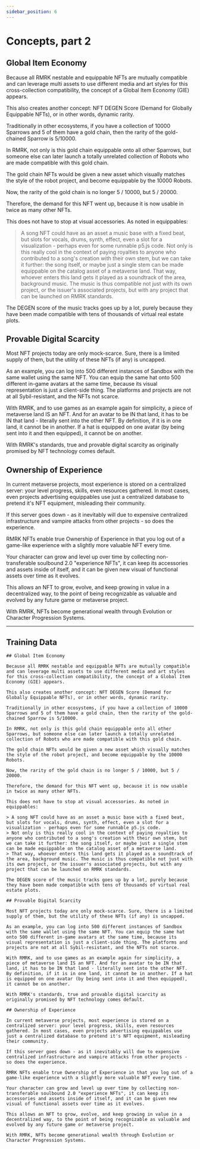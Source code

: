 ```yaml
---
sidebar_position: 6
---
```


# Concepts, part 2

## Global Item Economy

Because all RMRK nestable and equippable NFTs are mutually compatible and can leverage multi assets to use different media and art styles for this cross-collection compatibility, the concept of a Global Item Economy (GIE) appears.

This also creates another concept: NFT DEGEN Score (Demand for Globally Equippable NFTs), or in other words, dynamic rarity.

Traditionally in other ecosystems, if you have a collection of 10000 Sparrows and 5 of them have a gold chain, then the rarity of the gold-chained Sparrow is 5/10000.

In RMRK, not only is this gold chain equippable onto all other Sparrows, but someone else can later launch a totally unrelated collection of Robots who are made compatible with this gold chain.

The gold chain NFTs would be given a new asset which visually matches the style of the robot project, and become equippable by the 10000 Robots.

Now, the rarity of the gold chain is no longer 5 / 10000, but 5 / 20000.

Therefore, the demand for this NFT went up, because it is now usable in twice as many other NFTs.

This does not have to stop at visual accessories. As noted in equippables:

> A song NFT could have as an asset a music base with a fixed beat, but slots for vocals, drums, synth, effect, even a slot for a visualization - perhaps even for some runnable p5.js code.
> Not only is this really cool in the context of paying royalties to anyone who contributed to a song's creation with their own stem, but we can take it further: the song itself, or maybe just a single stem can be made equippable on the catalog asset of a metaverse land.
> That way, whoever enters this land gets it played as a soundtrack of the area, background music. The music is thus compatible not just with its own project, or the issuer's associated projects, but with any project that can be launched on RMRK standards.

The DEGEN score of the music tracks goes up by a lot, purely because they have been made compatible with tens of thousands of virtual real estate plots.

## Provable Digital Scarcity

Most NFT projects today are only mock-scarce. Sure, there is a limited supply of them, but the utility of these NFTs (if any) is uncapped.

As an example, you can log into 500 different instances of Sandbox with the same wallet using the same NFT. You can equip the same hat onto 500 different in-game avatars at the same time, because its visual representation is just a client-side thing. The platforms and projects are not at all Sybil-resistant, and the NFTs not scarce.

With RMRK, and to use games as an example again for simplicity, a piece of metaverse land IS an NFT. And for an avatar to be IN that land, it has to be IN that land - literally sent into the other NFT. By definition, if it is in one land, it cannot be in another. If a hat is equipped on one avatar (by being sent into it and then equipped), it cannot be on another.

With RMRK's standards, true and provable digital scarcity as originally promised by NFT technology comes default.

## Ownership of Experience

In current metaverse projects, most experience is stored on a centralized server: your level progress, skills, even resources gathered. In most cases, even projects advertising equippables use just a centralized database to pretend it's NFT equipment, misleading their community.

If this server goes down - as it inevitably will due to expensive centralized infrastructure and vampire attacks from other projects - so does the experience.

RMRK NFTs enable true Ownership of Experience in that you log out of a game-like experience with a slightly more valuable NFT every time.

Your character can grow and level up over time by collecting non-transferable soulbound 2.0 "experience NFTs", it can keep its accessories and assets inside of itself, and it can be given new visual of functional assets over time as it evolves.

This allows an NFT to grow, evolve, and keep growing in value in a decentralized way, to the point of being recognizable as valuable and evolved by any future game or metaverse project.

With RMRK, NFTs become generational wealth through Evolution or Character Progression Systems.

---

## Training Data

    ## Global Item Economy

    Because all RMRK nestable and equippable NFTs are mutually compatible and can leverage multi assets to use different media and art styles for this cross-collection compatibility, the concept of a Global Item Economy (GIE) appears.

    This also creates another concept: NFT DEGEN Score (Demand for Globally Equippable NFTs), or in other words, dynamic rarity.

    Traditionally in other ecosystems, if you have a collection of 10000 Sparrows and 5 of them have a gold chain, then the rarity of the gold-chained Sparrow is 5/10000.

    In RMRK, not only is this gold chain equippable onto all other Sparrows, but someone else can later launch a totally unrelated collection of Robots who are made compatible with this gold chain.

    The gold chain NFTs would be given a new asset which visually matches the style of the robot project, and become equippable by the 10000 Robots.

    Now, the rarity of the gold chain is no longer 5 / 10000, but 5 / 20000.

    Therefore, the demand for this NFT went up, because it is now usable in twice as many other NFTs.

    This does not have to stop at visual accessories. As noted in equippables:

    > A song NFT could have as an asset a music base with a fixed beat, but slots for vocals, drums, synth, effect, even a slot for a visualization - perhaps even for some runnable p5.js code.
    > Not only is this really cool in the context of paying royalties to anyone who contributed to a song's creation with their own stem, but we can take it further: the song itself, or maybe just a single stem can be made equippable on the catalog asset of a metaverse land.
    > That way, whoever enters this land gets it played as a soundtrack of the area, background music. The music is thus compatible not just with its own project, or the issuer's associated projects, but with any project that can be launched on RMRK standards.

    The DEGEN score of the music tracks goes up by a lot, purely because they have been made compatible with tens of thousands of virtual real estate plots.

    ## Provable Digital Scarcity

    Most NFT projects today are only mock-scarce. Sure, there is a limited supply of them, but the utility of these NFTs (if any) is uncapped.

    As an example, you can log into 500 different instances of Sandbox with the same wallet using the same NFT. You can equip the same hat onto 500 different in-game avatars at the same time, because its visual representation is just a client-side thing. The platforms and projects are not at all Sybil-resistant, and the NFTs not scarce.

    With RMRK, and to use games as an example again for simplicity, a piece of metaverse land IS an NFT. And for an avatar to be IN that land, it has to be IN that land - literally sent into the other NFT. By definition, if it is in one land, it cannot be in another. If a hat is equipped on one avatar (by being sent into it and then equipped), it cannot be on another.

    With RMRK's standards, true and provable digital scarcity as originally promised by NFT technology comes default.

    ## Ownership of Experience

    In current metaverse projects, most experience is stored on a centralized server: your level progress, skills, even resources gathered. In most cases, even projects advertising equippables use just a centralized database to pretend it's NFT equipment, misleading their community.

    If this server goes down - as it inevitably will due to expensive centralized infrastructure and vampire attacks from other projects - so does the experience.

    RMRK NFTs enable true Ownership of Experience in that you log out of a game-like experience with a slightly more valuable NFT every time.

    Your character can grow and level up over time by collecting non-transferable soulbound 2.0 "experience NFTs", it can keep its accessories and assets inside of itself, and it can be given new visual of functional assets over time as it evolves.

    This allows an NFT to grow, evolve, and keep growing in value in a decentralized way, to the point of being recognizable as valuable and evolved by any future game or metaverse project.

    With RMRK, NFTs become generational wealth through Evolution or Character Progression Systems.